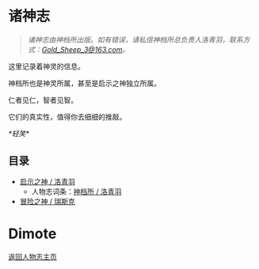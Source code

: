 # 诸神志

> *诸神志由神档所出版。如有错误，请私信神档所总负责人洛青羽，联系方式：Gold_Sheep_3@163.com。*

这里记录着神灵的信息。

神档所也是神灵所属，甚至是启示之神独立所属。

仁者见仁，智者见智。

它们的真实性，值得你去细细的推敲。

*\*轻笑\**

## 目录

- [启示之神 / 洛青羽](luoqingyu.md/)
    - 人物志词条：[神档所 / 洛青羽](../luoqingyu.md)
- [冒险之神 / 瑞斯克](ruisike.md)

# Dimote

[返回人物志主页](../index.md)

